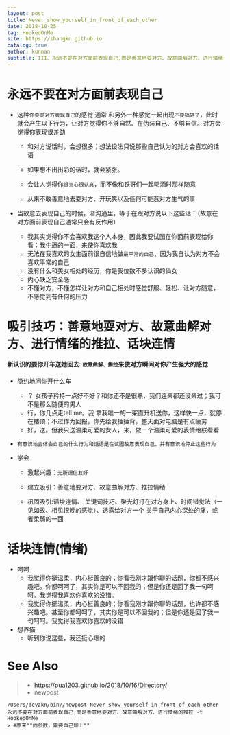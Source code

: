 ```yaml
---
layout: post
title: Never_show_yourself_in_front_of_each_other
date: 2018-10-25
tag: HookedOnMe
site: https://zhangkn.github.io
catalog: true
author: kunnan
subtitle: III、永远不要在对方面前表现自己,而是善意地耍对方、故意曲解对方、进行情绪的推拉
---
```






# 永远不要在对方面前表现自己



* 这种`你要向对方表现自己`的感觉 通常 和另外一种感觉一起出现`不要搞砸了`，此时就会产生以下行为，让对方觉得你不够自然、在伪装自己、不够自信。对方会觉得你表现很差劲

  * 和对方说话时，会想很多；想法设法只说那些自己认为的对方会喜欢的话语

  * 如果想不出出彩的话时，就会紧张。

  * 会让人觉得你`很当心很认真`，而不像和铁哥们一起喝酒时那样随意

  * 从来不敢善意地去耍对方、开玩笑以及任何可能惹对方生气的事

* 当故意去表现自己的时候，潜沟通里，等于在跟对方说以下这些话：（故意在对方面前表现自己通常只会有反作用）

  * 我其实觉得你不会喜欢我这个人本身，因此我要试图在你面前表现给你看：我牛逼的一面，来使你喜欢我
  * 无法在我喜欢的女生面前很自信地做`最平常的自己`，因为我自认为对方不会喜欢平常的自己
  * 没有什么和美女相处的经历，你是我位数不多认识的仙女
  * 内心缺乏安全感
  * 不懂对方，不懂怎样让对方和自己相处时感觉舒服、轻松、让对方随意，不感觉到有任何的压力





# 吸引技巧：善意地耍对方、故意曲解对方、进行情绪的推拉、话块连情







#### 新认识的要你开车送她回去: `故意曲解、推拉`来使对方瞬间对你产生强大的感觉

* 隐约地问你开什么车

  * ？ 女孩子矜持一点好不好？和你还不是很熟，我们连亲都还没亲过；我可不是那么随便的男人
  * 行，你几点走tell me。我 拿我唯一的一架直升机送你，这样快一点，就停在楼顶；不过作为回报，你先给我捶捶背，整天面对电脑是有点疲劳
  * 好，送。但我只送温柔可爱的女人，来，做一个温柔可爱的表情给朕看看


* `有意识地去体会自己的什么行为和话语是在试图故意表现自己，并有意识地停止这些行为`

* 学会



  * 激起兴趣：`无所谓但友好`
  * 建立吸引：善意地耍对方、故意曲解对方、推拉情绪

  * 巩固吸引:话块连情、 关键词技巧、聚光灯打在对方身上、时间错觉法（一见如故、相见恨晚的感觉）、透露给对方一个 关于自己内心深处的痛，或者柔弱的一面



# 话块连情(情绪)



- 呵呵
  - 我觉得你挺温柔，内心挺善良的；你看我刚才跟你聊的话题，你都不感兴趣吧。你都呵呵了，其实你是可以不回我的；但是你还是回了我一句呵呵。我觉得我喜欢你喜欢的没错。
  - 我觉得你挺温柔，内心挺善良的；你看我刚才跟你聊的话题，也许都不感兴趣吧。甚至你都呵呵了，其实你是可以不回我的；但是你还是回了我一句呵呵。我觉得我喜欢你喜欢的没错
- 想养猫
  - 听到你说这些，我还挺心疼的



# See Also 

>* https://pua1203.github.io/2018/10/16/Directory/
>* newpost 
>
```
/Users/devzkn/bin//newpost Never_show_yourself_in_front_of_each_other 永远不要在对方面前表现自己,而是善意地耍对方、故意曲解对方、进行情绪的推拉 -t HookedOnMe
> #原来""的参数，需要自己加上""
```

